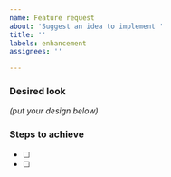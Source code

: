 ```yaml
---
name: Feature request
about: 'Suggest an idea to implement '
title: ''
labels: enhancement
assignees: ''

---
```


### Desired look
*(put your design below)*


### Steps to achieve
- [ ] 
- [ ]

